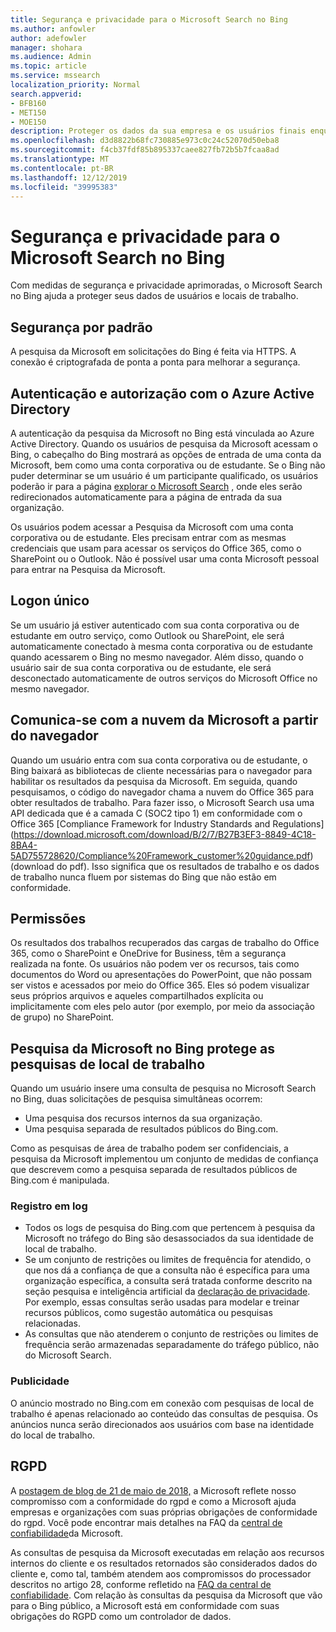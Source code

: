 ```yaml
---
title: Segurança e privacidade para o Microsoft Search no Bing
ms.author: anfowler
author: adefowler
manager: shohara
ms.audience: Admin
ms.topic: article
ms.service: mssearch
localization_priority: Normal
search.appverid:
- BFB160
- MET150
- MOE150
description: Proteger os dados da sua empresa e os usuários finais enquanto fornecem informações a usuários autorizados com o Microsoft Search no Bing
ms.openlocfilehash: d3d8822b68fc730885e973c0c24c52070d50eba8
ms.sourcegitcommit: f4cb37fdf85b895337caee827fb72b5b7fcaa8ad
ms.translationtype: MT
ms.contentlocale: pt-BR
ms.lasthandoff: 12/12/2019
ms.locfileid: "39995383"
---
```

# <a name="security-and-privacy-for-microsoft-search-in-bing"></a>Segurança e privacidade para o Microsoft Search no Bing

Com medidas de segurança e privacidade aprimoradas, o Microsoft Search no Bing ajuda a proteger seus dados de usuários e locais de trabalho.

## <a name="secure-by-default"></a>Segurança por padrão

A pesquisa da Microsoft em solicitações do Bing é feita via HTTPS. A conexão é criptografada de ponta a ponta para melhorar a segurança.
  
## <a name="authentication-and-authorization-with-azure-active-directory"></a>Autenticação e autorização com o Azure Active Directory

A autenticação da pesquisa da Microsoft no Bing está vinculada ao Azure Active Directory. Quando os usuários de pesquisa da Microsoft acessam o Bing, o cabeçalho do Bing mostrará as opções de entrada de uma conta da Microsoft, bem como uma conta corporativa ou de estudante. Se o Bing não puder determinar se um usuário é um participante qualificado, os usuários poderão ir para a página [explorar o Microsoft Search](https://www.bing.com/business/explore) , onde eles serão redirecionados automaticamente para a página de entrada da sua organização.
 
Os usuários podem acessar a Pesquisa da Microsoft com uma conta corporativa ou de estudante. Eles precisam entrar com as mesmas credenciais que usam para acessar os serviços do Office 365, como o SharePoint ou o Outlook. Não é possível usar uma conta Microsoft pessoal para entrar na Pesquisa da Microsoft.
    
## <a name="single-sign-on"></a>Logon único

Se um usuário já estiver autenticado com sua conta corporativa ou de estudante em outro serviço, como Outlook ou SharePoint, ele será automaticamente conectado à mesma conta corporativa ou de estudante quando acessarem o Bing no mesmo navegador. Além disso, quando o usuário sair de sua conta corporativa ou de estudante, ele será desconectado automaticamente de outros serviços do Microsoft Office no mesmo navegador.
  
## <a name="communicates-with-the-microsoft-cloud-from-the-browser"></a>Comunica-se com a nuvem da Microsoft a partir do navegador

Quando um usuário entra com sua conta corporativa ou de estudante, o Bing baixará as bibliotecas de cliente necessárias para o navegador para habilitar os resultados da pesquisa da Microsoft. Em seguida, quando pesquisamos, o código do navegador chama a nuvem do Office 365 para obter resultados de trabalho. Para fazer isso, o Microsoft Search usa uma API dedicada que é a camada C (SOC2 tipo 1) em conformidade com o Office 365 [Compliance Framework for Industry Standards and Regulations] (https://download.microsoft.com/download/B/2/7/B27B3EF3-8849-4C18-8BA4-5AD755728620/Compliance%20Framework_customer%20guidance.pdf) (download do pdf). Isso significa que os resultados de trabalho e os dados de trabalho nunca fluem por sistemas do Bing que não estão em conformidade.
  
## <a name="permissions"></a>Permissões

Os resultados dos trabalhos recuperados das cargas de trabalho do Office 365, como o SharePoint e OneDrive for Business, têm a segurança realizada na fonte. Os usuários não podem ver os recursos, tais como documentos do Word ou apresentações do PowerPoint, que não possam ser vistos e acessados por meio do Office 365. Eles só podem visualizar seus próprios arquivos e aqueles compartilhados explícita ou implicitamente com eles pelo autor (por exemplo, por meio da associação de grupo) no SharePoint.

## <a name="microsoft-search-in-bing-protects-workplace-searches"></a>Pesquisa da Microsoft no Bing protege as pesquisas de local de trabalho

Quando um usuário insere uma consulta de pesquisa no Microsoft Search no Bing, duas solicitações de pesquisa simultâneas ocorrem:

- Uma pesquisa dos recursos internos da sua organização.
- Uma pesquisa separada de resultados públicos do Bing.com.

Como as pesquisas de área de trabalho podem ser confidenciais, a pesquisa da Microsoft implementou um conjunto de medidas de confiança que descrevem como a pesquisa separada de resultados públicos de Bing.com é manipulada.

### <a name="logging"></a>Registro em log

<Need an intro paragraph here>

- Todos os logs de pesquisa do Bing.com que pertencem à pesquisa da Microsoft no tráfego do Bing são desassociados da sua identidade de local de trabalho.
- Se um conjunto de restrições ou limites de frequência for atendido, o que nos dá a confiança de que a consulta não é específica para uma organização específica, a consulta será tratada conforme descrito na seção pesquisa e inteligência artificial da [declaração de privacidade](https://privacy.microsoft.com/privacystatement). Por exemplo, essas consultas serão usadas para modelar e treinar recursos públicos, como sugestão automática ou pesquisas relacionadas.
- As consultas que não atenderem o conjunto de restrições ou limites de frequência serão armazenadas separadamente do tráfego público, não do Microsoft Search.

### <a name="advertising"></a>Publicidade

O anúncio mostrado no Bing.com em conexão com pesquisas de local de trabalho é apenas relacionado ao conteúdo das consultas de pesquisa. Os anúncios nunca serão direcionados aos usuários com base na identidade do local de trabalho.
     
## <a name="gdpr"></a>RGPD

A [postagem de blog de 21 de maio de 2018,](https://blogs.microsoft.com/on-the-issues/2018/05/21/microsofts-commitment-to-gdpr-privacy-and-putting-customers-in-control-of-their-own-data/) a Microsoft reflete nosso compromisso com a conformidade do rgpd e como a Microsoft ajuda empresas e organizações com suas próprias obrigações de conformidade do rgpd. Você pode encontrar mais detalhes na FAQ da [central de confiabilidade](https://www.microsoft.com/trustcenter/privacy/gdpr/gdpr-faqs)da Microsoft. 

As consultas de pesquisa da Microsoft executadas em relação aos recursos internos do cliente e os resultados retornados são considerados dados do cliente e, como tal, também atendem aos compromissos do processador descritos no artigo 28, conforme refletido na [FAQ da central de confiabilidade](https://www.microsoft.com/trustcenter/privacy/gdpr/gdpr-faqs). Com relação às consultas da pesquisa da Microsoft que vão para o Bing público, a Microsoft está em conformidade com suas obrigações do RGPD como um controlador de dados.

